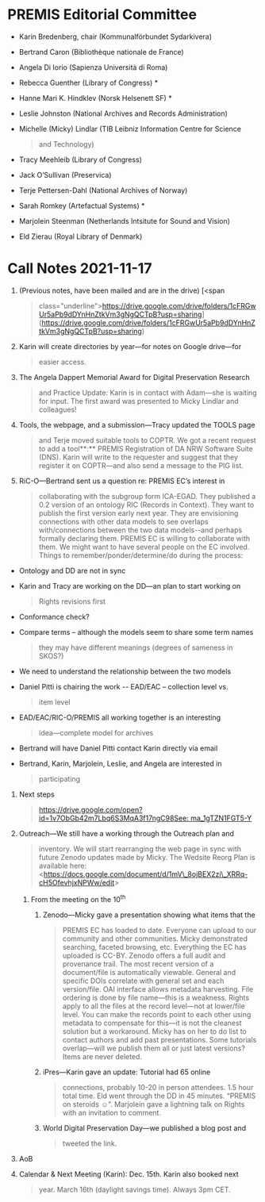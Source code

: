 PREMIS Editorial Committee 
==========================

-   Karin Bredenberg, chair (Kommunalförbundet Sydarkivera)

-   Bertrand Caron (Bibliothèque nationale de France) 

-   Angela Di Iorio (Sapienza Università di Roma)

-   Rebecca Guenther (Library of Congress) \*

-   Hanne Mari K. Hindklev (Norsk Helsenett SF) \*

-   Leslie Johnston (National Archives and Records Administration)

-   Michelle (Micky) Lindlar (TIB Leibniz Information Centre for Science
    > and Technology)

-   Tracy Meehleib (Library of Congress)

-   Jack O’Sullivan (Preservica)

-   Terje Pettersen-Dahl (National Archives of Norway) 

-   Sarah Romkey (Artefactual Systems) \*

-   Marjolein Steenman (Netherlands Intsitute for Sound and Vision) 

-   Eld Zierau (Royal Library of Denmark)

Call Notes 2021-11-17
=====================

1.  (Previous notes, have been mailed and are in the drive) [<span
    > class="underline">https://drive.google.com/drive/folders/1cFRGwUr5aPb9dDYnHnZtkVm3gNgQCTpB?usp=sharing</span>](https://drive.google.com/drive/folders/1cFRGwUr5aPb9dDYnHnZtkVm3gNgQCTpB?usp=sharing)

2.  Karin will create directories by year—for notes on Google drive—for
    > easier access.

3.  The Angela Dappert Memorial Award for Digital Preservation Research
    > and Practice Update: Karin is in contact with Adam—she is waiting
    > for input. The first award was presented to Micky Lindlar and
    > colleagues!

4.  Tools, the webpage, and a submission—Tracy updated the TOOLS page
    > and Terje moved suitable tools to COPTR. We got a recent request
    > to add a tool**:** PREMIS Registration of DA NRW Software Suite
    > (DNS). Karin will write to the requester and suggest that they
    > register it on COPTR—and also send a message to the PIG list.

5.  RiC-O—Bertrand sent us a question re: PREMIS EC’s interest in
    > collaborating with the subgroup form ICA-EGAD. They published a
    > 0.2 version of an ontology RIC (Records in Context). They want to
    > publish the first version early next year. They are envisioning
    > connections with other data models to see overlaps
    > with/connections between the two data models--and perhaps formally
    > declaring them. PREMIS EC is willing to collaborate with them. We
    > might want to have several people on the EC involved. Things to
    > remember/ponder/determine/do during the process:

-   Ontology and DD are not in sync

-   Karin and Tracy are working on the DD—an plan to start working on
    > Rights revisions first

-   Conformance check?

-   Compare terms – although the models seem to share some term names
    > they may have different meanings (degrees of sameness in SKOS?)

-   We need to understand the relationship between the two models

-   Daniel Pitti is chairing the work -- EAD/EAC – collection level vs.
    > item level

-   EAD/EAC/RIC-O/PREMIS all working together is an interesting
    > idea—complete model for archives

-   Bertrand will have Daniel Pitti contact Karin directly via email

-   Bertrand, Karin, Marjolein, Leslie, and Angela are interested in
    > participating

1.  Next steps  
    > [<span
    > class="underline">https://drive.google.com/open?id=1v7ObGb42m7Lbq6S3MqA3f17ngC98See:
    > ma\_1gTZN1FGT5-Y</span>](https://drive.google.com/open?id=1v7ObGb42m7Lbq6S3MqA3f17ngC98See:%20ma_1gTZN1FGT5-Y)

2.  Outreach—We still have a working through the Outreach plan and
    > inventory. We will start rearranging the web page in sync with
    > future Zenodo updates made by Micky. The Wedsite Reorg Plan is
    > available here:
    > &lt;https://docs.google.com/document/d/1mV\_8ojBEX2zi\_XRRq-cH5OfevhjxNPWw/edit&gt;

    1.  From the meeting on the 10<sup>th</sup>

        1.  Zenodo—Micky gave a presentation showing what items that the
            > PREMIS EC has loaded to date. Everyone can upload to our
            > community and other communities. Micky demonstrated
            > searching, faceted browsing, etc. Everything the EC has
            > uploaded is CC-BY. Zenodo offers a full audit and
            > provenance trail. The most recent version of a
            > document/file is automatically viewable. General and
            > specific DOIs correlate with general set and each
            > version/file. OAI interface allows metadata harvesting.
            > File ordering is done by file name—this is a weakness.
            > Rights apply to all the files at the record level—not at
            > lower/file level. You can make the records point to each
            > other using metadata to compensate for this—it is not the
            > cleanest solution but a workaround. Micky has on her to do
            > list to contact authors and add past presentations. Some
            > tutorials overlap—will we publish them all or just latest
            > versions? Items are never deleted.

        2.  iPres—Karin gave an update: Tutorial had 65 online
            > connections, probably 10-20 in person attendees. 1.5 hour
            > total time. Eld went through the DD in 45 minutes. “PREMIS
            > on steroids ☺”. Marjolein gave a lightning talk on Rights
            > with an invitation to comment.

        3.  World Digital Preservation Day—we published a blog post and
            > tweeted the link.

3.  AoB

4.  Calendar & Next Meeting (Karin): Dec. 15th. Karin also booked next
    > year. March 16th (daylight savings time). Always 3pm CET.
